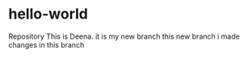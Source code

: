 # hello-world
Repository
This is Deena. it is my new branch
this new branch
i made changes in this branch
